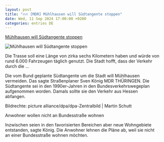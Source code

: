 ```yaml
---
layout: post
title: "🔥🔥 [MDR] Mühlhausen will Südtangente stoppen"
date: Wed, 11 Sep 2024 17:00:00 +0200
categories: entries DE
---
```

[Mühlhausen will Südtangente stoppen](https://www.mdr.de/nachrichten/thueringen/nord-thueringen/unstrut-hainich/suedtangente-muehlhausen-stopp-100.html)

![Mühlhausen will Südtangente stoppen](https://cdn.mdr.de/nachrichten/thueringen/nord-thueringen/unstrut-hainich/muehlhausen-strasse-ausbau-102_v-variantBig16x9_wm-true_zc-ecbbafc6.jpg?version=23282)

Die Trasse soll eine Länge von zirka sechs Kilometern haben und würde von rund 6.000 Fahrzeugen täglich genutzt. Die Stadt hofft, dass der Verkehr durch die ...

Die vom Bund geplante Südtangente um die Stadt will Mühlhausen vermeiden. Das sagte Straßenplaner Sven König MDR THÜRINGEN. Die Südtangente sei in den 1990er-Jahren in den Bundesverkehrswegeplan aufgenommen worden. Damals sollte sie den Verkehr aus Hessen abfangen.

Bildrechte: picture alliance/dpa/dpa-Zentralbild | Martin Schutt

Anwohner wollen nicht an Bundesstraße wohnen

Inzwischen seien in den favorisierten Bereichen aber neue Wohngebiete entstanden, sagte König. Die Anwohner lehnen die Pläne ab, weil sie nicht an einer Bundesstraße wohnen möchten.

